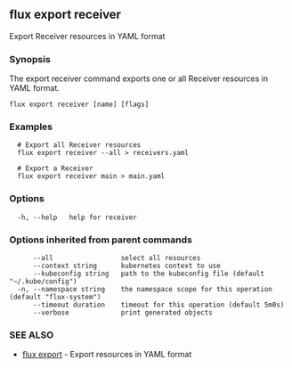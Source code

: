 ## flux export receiver

Export Receiver resources in YAML format

### Synopsis

The export receiver command exports one or all Receiver resources in YAML format.

```
flux export receiver [name] [flags]
```

### Examples

```
  # Export all Receiver resources
  flux export receiver --all > receivers.yaml

  # Export a Receiver
  flux export receiver main > main.yaml

```

### Options

```
  -h, --help   help for receiver
```

### Options inherited from parent commands

```
      --all                 select all resources
      --context string      kubernetes context to use
      --kubeconfig string   path to the kubeconfig file (default "~/.kube/config")
  -n, --namespace string    the namespace scope for this operation (default "flux-system")
      --timeout duration    timeout for this operation (default 5m0s)
      --verbose             print generated objects
```

### SEE ALSO

* [flux export](flux_export.md)	 - Export resources in YAML format

